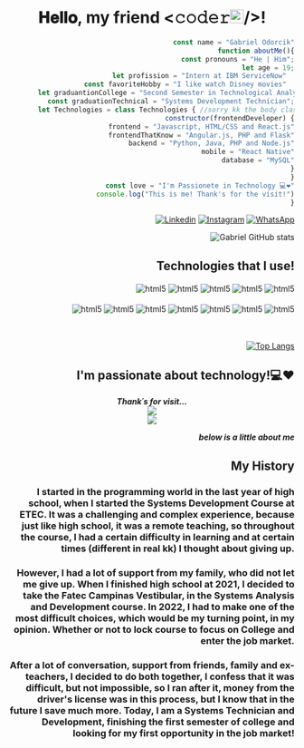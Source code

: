 <div align="right">
 <h1 align="center">𝐇𝐞𝐥𝐥𝐨, my friend <𝚌𝚘𝚍𝚎𝚛<img src="https://github.com/TheDudeThatCode/TheDudeThatCode/blob/master/Assets/Earth.gif" width="24px">/>! 
  <br>
  </h1>

 ```javascript
    const name = "Gabriel Odorcik"
    function aboutMe(){
        const pronouns = "He | Him";
        let age = 19;
        let profission = "Intern at IBM ServiceNow"  
        const favoriteHobby = "I like watch Disney movies"  
        let graduantionCollege = "Second Semester in Technological Analysis and Systems Development";
        const graduationTechnical = "Systems Development Technician";
        let Technologies = class Technologies { //sorry kk the body class is totally wrong, but I believe that you will understand.
            constructor(frontendDeveloper) {
                frontend = "Javascript, HTML/CSS and React.js"
                frontendThatKnow = "Angular.js, PHP and Flask"
                backend = "Python, Java, PHP and Node.js"
                mobile = "React Native"
                database = "MySQL"
            }
        }
        const love = "I'm Passionete in Technology 💻❤️"
        console.log("This is me! Thank's for the visit!")
    }
 ```


[![Linkedin](https://img.shields.io/badge/LinkedIn-0077B5?style=for-the-badge&logo=linkedin&logoColor=white)](https://www.linkedin.com/in/gabriel-odorcik-87771522a)
[![Instagram](https://img.shields.io/badge/Instagram-E4405F?style=for-the-badge&logo=instagram&logoColor=white)](https://www.instagram.com/gabrielodorcik_/)
[![WhatsApp](https://img.shields.io/badge/WhatsApp-25D366?style=for-the-badge&logo=whatsapp&logoColor=white)](https://api.whatsapp.com/send?phone=5519989559017&text=Ol%C3%A1%20Dev!%20Eu%20sou%20o%20Gabriel.%20)

![Gabriel GitHub stats](https://github-readme-stats.vercel.app/api?username=gabrielodorcik&show_icons=true&theme=tokyonight)

## Technologies that I use!

<div style="display: inline_block">
  <img align="center" alt="html5" src="https://img.shields.io/badge/HTML5-E34F26?style=for-the-badge&logo=html5&logoColor=white" />
  <img align="center" alt="html5" src="https://img.shields.io/badge/Python-3776AB?style=for-the-badge&logo=python&logoColor=white" />
  <img align="center" alt="html5" src="https://img.shields.io/badge/CSS-239120?&style=for-the-badge&logo=css3&logoColor=white" />  
  <img align="center" alt="html5" src="https://img.shields.io/badge/JavaScript-323330?style=for-the-badge&logo=javascript&logoColor=F7DF1E" />
  <img align="center" alt="html5" src="https://img.shields.io/badge/React-20232A?style=for-the-badge&logo=react&logoColor=61DAFB" />
  
</div>
  <br>

<div style="display: inline_block">
  <img align="center" alt="html5" src="https://img.shields.io/badge/Java-ED8B00?style=for-the-badge&logo=java&logoColor=white" />
  <img align="center" alt="html5" src="https://img.shields.io/badge/React_Native-20232A?style=for-the-badge&logo=react&logoColor=61DAFB" />
  <img align="center" alt="html5" src="https://img.shields.io/badge/MySQL-00000F?style=for-the-badge&logo=mysql&logoColor=white" />
  <img align="center" alt="html5" src="https://img.shields.io/badge/PHP-777BB4?style=for-the-badge&logo=php&logoColor=white" />
  <img align="center" alt="html5" src="https://img.shields.io/badge/C-00599C?style=for-the-badge&logo=c&logoColor=white" />
  <img align="center" alt="html5" src="https://img.shields.io/badge/Flask-000000?style=for-the-badge&logo=flask&logoColor=white" />
  <img align="center" alt="html5" src="https://img.shields.io/badge/AngularJS-E23237?style=for-the-badge&logo=angularjs&logoColor=white" />
  
</div><br>
  
 <br>
  
[![Top Langs](https://github-readme-stats.vercel.app/api/top-langs/?username=gabrielodorcik&layout=compact&show_icons=true&theme=tokyonight)](https://github.com/gabrielodorcik/github-readme-stats)



  
 ## I'm passionate about technology!💻❤️  <br>
 
 <p align="center"> 
  <i><b>Thank´s for visit...</b></i><br>
  <img src="https://raw.githubusercontent.com/saadeghi/saadeghi/master/dino.gif" /><br>
  <img src="https://profile-counter.glitch.me/beatrizodorcik/count.svg" />
  
  <i><b>below is a little about me</b></i><br>
</p>
 
 
 ## My History 
 
 ###      I started in the programming world in the last year of high school, when I started the  Systems Development Course at ETEC. It was a challenging and complex experience, because just like high school, it was a remote teaching, so throughout the course, I had a certain difficulty in learning and at certain times (different in real kk) I thought about giving up. 
 
 ###      However, I had a lot of support from my family, who did not let me give up. When I finished high school at 2021, I decided to take the Fatec Campinas Vestibular, in the Systems Analysis and Development course. In 2022, I had to make one of the most difficult choices, which would be my turning point, in my opinion. Whether or not to lock course to focus on College and enter the job market.
 
 ###      After a lot of conversation, support from friends, family and ex-teachers, I decided to do both together, I confess that it was difficult, but not impossible, so I ran after it, money from the driver's license was in this process, but I know that in the future I save much more. Today, I am a Systems Technician and Development, finishing the first semester of college and looking for my first opportunity in the job market!
 
 </div>
 



